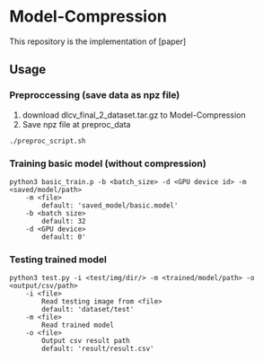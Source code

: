 # Model-Compression
This repository is the implementation of [paper]

## Usage
### Preproccessing (save data as npz file)
1. download dlcv_final_2_dataset.tar.gz to Model-Compression
2. Save npz file at preproc_data
```
./preproc_script.sh
```
### Training basic model (without compression)
```
python3 basic_train.p -b <batch_size> -d <GPU device id> -m <saved/model/path>
    -m <file>
        default: 'saved_model/basic.model'
    -b <batch size>
        default: 32
    -d <GPU device>
        default: 0'
```
### Testing trained model
```
python3 test.py -i <test/img/dir/> -m <trained/model/path> -o <output/csv/path>
    -i <file>
        Read testing image from <file>
        default: 'dataset/test'
    -m <file>
        Read trained model
    -o <file>
        Output csv result path
        default: 'result/result.csv'
```
